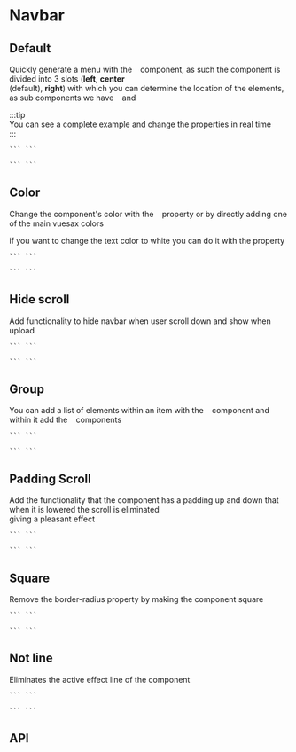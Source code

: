 
  # Navbar
  
<card>
  
  ## Default

  
  <docs-warn />
  
  Quickly generate a menu with the ` ` component, as such the component is divided into 3 slots (**left**, **center**  
  (default), **right**) with which you can determine the location of the elements, as sub components we have ` ` and` `

  
  :::tip  
  You can see a complete example and change the properties in real time  
  :::
  
  <div slot="example">  
    <Navbar-default />  
  </div>
  
  <div slot="template">
  
    ``` ```
  
  </div>
  
  <div slot="script">
  
    ``` ```
  
  </div>
  
</card>
  
<card>
  
  ## Color
  
  Change the component's color with the ` ` property or by directly adding one of the main vuesax colors
  
  if you want to change the text color to white you can do it with the property ` `
  
  <div slot="example">  
    <Navbar-color />  
  </div>
  
  <div slot="template">
  
    ``` ```
  
  </div>
  
  <div slot="script">
  
    ``` ```
  
  </div>
  
</card>
  
<card>
  
  ## Hide scroll
  
  Add functionality to hide navbar when user scroll down and show when upload
  
  <div slot="example">  
    <Navbar-hideScroll />  
  </div>
  
  <div slot="template">
  
    ``` ```
  
  </div>
  
  <div slot="script">
  
    ``` ```
  
  </div>
  
</card>
  
<card>
  
  ## Group
  
  You can add a list of elements within an item with the ` ` component and within it add the ` ` components
  
  <div slot="example">  
    <Navbar-group />  
  </div>
  
  <div slot="template">
  
    ``` ```
  
  </div>
  
  <div slot="script">
  
    ``` ```
  
  </div>
  
</card>
  
<card>
  
  ## Padding Scroll
  
  Add the functionality that the component has a padding up and down that when it is lowered the scroll is eliminated  
  giving a pleasant effect
  
  <div slot="example">  
    <Navbar-paddingScroll />  
  </div>
  
  <div slot="template">
  
    ``` ```
  
  </div>
  
  <div slot="script">
  
    ``` ```
  
  </div>
  
</card>
  
<card>
  
  ## Square
  
  Remove the border-radius property by making the component square
  
  <div slot="example">  
    <Navbar-square />  
  </div>
  
  <div slot="template">
  
    ``` ```
  
  </div>
  
  <div slot="script">
  
    ``` ```
  
  </div>
  
</card>
  
<card>
  
  ## Not line
  
  Eliminates the active effect line of the component
  
  <div slot="example">  
    <Navbar-notLine />  
  </div>
  
  <div slot="template">
  
    ``` ```
  
  </div>
  
  <div slot="script">
  
    ``` ```
  
  </div>
  
</card>
  
<card>
  
  ## API
  
</card>
